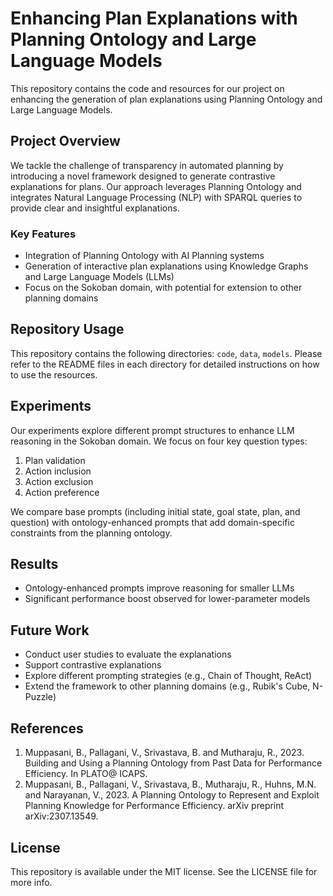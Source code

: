 # Enhancing Plan Explanations with Planning Ontology and Large Language Models

This repository contains the code and resources for our project on enhancing the generation of plan explanations using Planning Ontology and Large Language Models.

## Project Overview

We tackle the challenge of transparency in automated planning by introducing a novel framework designed to generate contrastive explanations for plans. Our approach leverages Planning Ontology and integrates Natural Language Processing (NLP) with SPARQL queries to provide clear and insightful explanations.

### Key Features

- Integration of Planning Ontology with AI Planning systems
- Generation of interactive plan explanations using Knowledge Graphs and Large Language Models (LLMs)
- Focus on the Sokoban domain, with potential for extension to other planning domains

## Repository Usage

This repository contains the following directories: `code`, `data`, `models`.
Please refer to the README files in each directory for detailed instructions on how to use the resources.

## Experiments

Our experiments explore different prompt structures to enhance LLM reasoning in the Sokoban domain. We focus on four key question types:

1. Plan validation
2. Action inclusion
3. Action exclusion
4. Action preference

We compare base prompts (including initial state, goal state, plan, and question) with ontology-enhanced prompts that add domain-specific constraints from the planning ontology.

## Results

- Ontology-enhanced prompts improve reasoning for smaller LLMs
- Significant performance boost observed for lower-parameter models

## Future Work

- Conduct user studies to evaluate the explanations
- Support contrastive explanations
- Explore different prompting strategies (e.g., Chain of Thought, ReAct)
- Extend the framework to other planning domains (e.g., Rubik's Cube, N-Puzzle)

## References

1. Muppasani, B., Pallagani, V., Srivastava, B. and Mutharaju, R., 2023. Building and Using a Planning Ontology from Past Data for Performance Efficiency. In PLATO@ ICAPS.
2. Muppasani, B., Pallagani, V., Srivastava, B., Mutharaju, R., Huhns, M.N. and Narayanan, V., 2023. A Planning Ontology to Represent and Exploit Planning Knowledge for Performance Efficiency. arXiv preprint arXiv:2307.13549.

## License

This repository is available under the MIT license. See the LICENSE file for more info.
